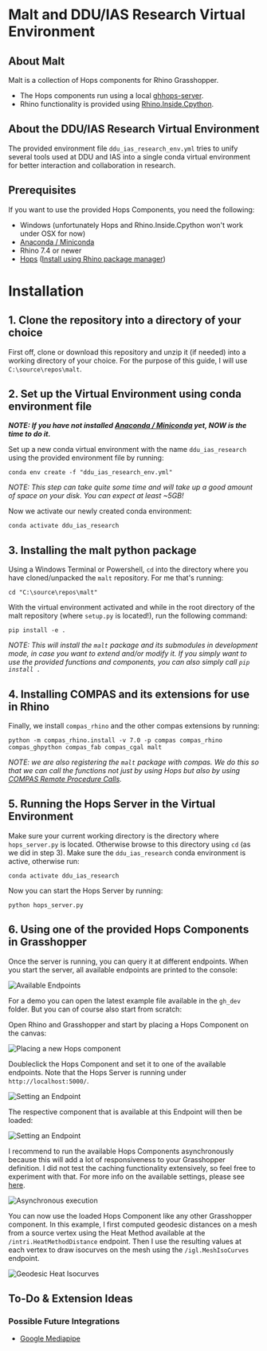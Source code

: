 # Malt and DDU/IAS Research Virtual Environment

## About Malt

Malt is a collection of Hops components for Rhino Grasshopper.

- The Hops components run using a local [ghhops-server](https://github.com/mcneel/compute.rhino3d/tree/master/src/ghhops-server-py).
- Rhino functionality is provided using [Rhino.Inside.Cpython](https://github.com/mcneel/rhino.inside-cpython).

## About the DDU/IAS Research Virtual Environment

The provided environment file `ddu_ias_research_env.yml` tries to unify several
tools used at DDU and IAS into a single conda virtual environment for better
interaction and collaboration in research.

## Prerequisites

If you want to use the provided Hops Components, you need the following:
- Windows (unfortunately Hops and Rhino.Inside.Cpython won't work under OSX for now)
- [Anaconda / Miniconda](https://www.anaconda.com/products/individual)
- Rhino 7.4 or newer
- [Hops](https://developer.rhino3d.com/guides/grasshopper/hops-component/) ([Install using Rhino package manager](rhino://package/search?name=hops))

# Installation

## 1. Clone the repository into a directory of your choice

First off, clone or download this repository and unzip it (if needed) into a
working directory of your choice. For the purpose of this guide, I will use
`C:\source\repos\malt`.

## 2. Set up the Virtual Environment using conda environment file

***NOTE: If you have not installed 
[Anaconda / Miniconda](https://www.anaconda.com/products/individual) yet, NOW
is the time to do it.***

Set up a new conda virtual environment with the name `ddu_ias_research` using
the provided environment file by running:
```
conda env create -f "ddu_ias_research_env.yml"
```
*NOTE: This step can take quite some time and will take up a good amount of
space on your disk. You can expect at least ~5GB!*

Now we activate our newly created conda environment:
```
conda activate ddu_ias_research
```

## 3. Installing the malt python package

Using a Windows Terminal or Powershell, `cd` into the directory where you have 
cloned/unpacked the `malt` repository. For me that's running:
```
cd "C:\source\repos\malt"
```

With the virtual environment activated and while in the root directory of the
malt repository (where `setup.py` is located!), run the following command:
```
pip install -e .
```

*NOTE: This will install the `malt` package and its submodules in development
mode, in case you want to extend and/or modify it. If you simply want to use
the provided functions and components, you can also simply call
`pip install .`*

## 4. Installing COMPAS and its extensions for use in Rhino

Finally, we install `compas_rhino` and the other compas extensions by running:
```
python -m compas_rhino.install -v 7.0 -p compas compas_rhino compas_ghpython compas_fab compas_cgal malt
```

*NOTE: we are also registering the `malt` package with compas. We do
this so that we can call the functions not just by using Hops but also by using
[COMPAS Remote Procedure Calls](https://compas.dev/compas/latest/tutorial/rpc.html).*

## 5. Running the Hops Server in the Virtual Environment

Make sure your current working directory is the directory where `hops_server.py` 
is located. Otherwise browse to this directory using `cd` (as we did in step 3).
 Make sure the `ddu_ias_research` conda environment is active, otherwise run:
```
conda activate ddu_ias_research
```

Now you can start the Hops Server by running:
```
python hops_server.py
```

## 6. Using one of the provided Hops Components in Grasshopper

Once the server is running, you can query it at different endpoints. When you
start the server, all available endpoints are printed to the console:

![Available Endpoints](/resources/readme/readme_01.png)

For a demo you can open the latest example file available in the `gh_dev`
folder. But you can of course also start from scratch:

Open Rhino and Grasshopper and start by placing a Hops Component on the canvas:

![Placing a new Hops component](/resources/readme/readme_02.png)

Doubleclick the Hops Component and set it to one of the available endpoints.
Note that the Hops Server is running under `http://localhost:5000/`.

![Setting an Endpoint](/resources/readme/readme_03.png)

The respective component that is available at this Endpoint will then be loaded:

![Setting an Endpoint](/resources/readme/readme_04.png)

I recommend to run the available Hops Components asynchronously because this
will add a lot of responsiveness to your Grasshopper definition. I did not test
the caching functionality extensively, so feel free to experiment with that.
For more info on the available settings, please see [here](https://developer.rhino3d.com/guides/grasshopper/hops-component/#component-settings).

![Asynchronous execution](/resources/readme/readme_05.png)

You can now use the loaded Hops Component like any other Grasshopper component.
In this example, I first computed geodesic distances on a mesh from a source
vertex using the Heat Method available at the `/intri.HeatMethodDistance`
endpoint. Then I use the resulting values at each vertex to draw isocurves
on the mesh using the `/igl.MeshIsoCurves` endpoint.

![Geodesic Heat Isocurves](/resources/readme/readme_06.png)

## To-Do & Extension Ideas

### Possible Future Integrations

- [Google Mediapipe](https://github.com/google/mediapipe)